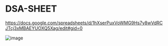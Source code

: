 # DSA-SHEET

https://docs.google.com/spreadsheets/d/1hXserPuxVoWMG9Hs7y8wVdRCJTcj3xMBAEYUOXQ5Xag/edit#gid=0

![image](https://user-images.githubusercontent.com/85948585/173658357-c2a29e3f-5a28-466e-b783-279861ec18ee.png)

